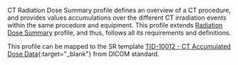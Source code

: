 CT Radiation Dose Summary profile defines an overview of a CT procedure, and provides values accumulations over the different CT irradiation events within the same procedure and equipment. This profile extends [Radiation Dose Summary](StructureDefinition-radiation-dose-summary.html) profile, and thus, follows all its requirements and definitions.

This profile can be mapped to the SR template [TID-10012 - CT Accumulated Dose Data](https://dicom.nema.org/medical/dicom/current/output/chtml/part16/sect_TID_10012.html){:target="_blank"} from DICOM standard.
